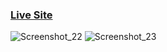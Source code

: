 <h3><a href="https://yurii-sapsai.github.io/project-blog/">Live Site</a></h3>

![Screenshot_22](https://user-images.githubusercontent.com/94929434/173504212-a759a9c7-ec31-4735-be00-b6b269c0cc4f.png)
![Screenshot_23](https://user-images.githubusercontent.com/94929434/173504222-5894318c-0fc9-476e-9f6a-09dc322f4644.png)

